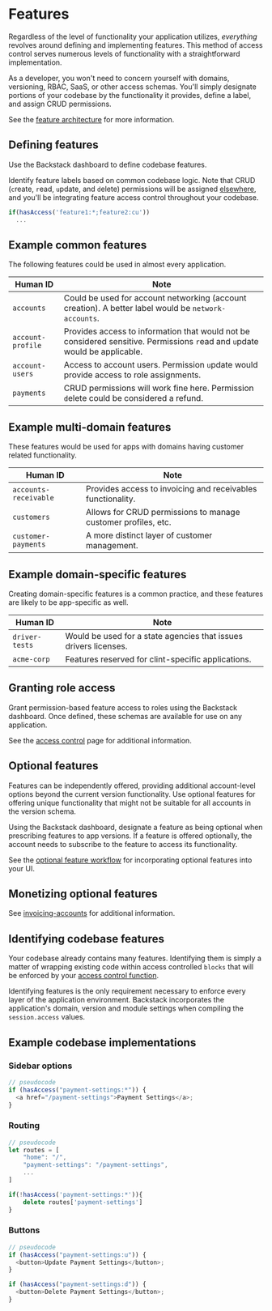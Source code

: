 # Features

Regardless of the level of functionality your application utilizes, _everything_ revolves around defining and implementing features. This method of access control serves numerous levels of functionality with a straightforward implementation.

As a developer, you won't need to concern yourself with domains, versioning, RBAC, SaaS, or other access schemas. You'll simply designate portions of your codebase by the functionality it provides, define a label, and assign CRUD permissions.

See the [feature architecture](/architecture#features) for more information.

## Defining features

Use the Backstack dashboard to define codebase features.

Identify feature labels based on common codebase logic. Note that CRUD (`c`reate, `r`ead, `u`pdate, and `d`elete) permissions will be assigned [elsewhere](/access-control), and you'll be integrating feature access control throughout your codebase.

```js
if(hasAccess('feature1:*;feature2:cu'))
  ...
```

## Example common features

The following features could be used in almost every application.

| Human ID | Note |
| --- | --- |
| `accounts` | Could be used for account networking (account creation). A better label would be `network-accounts`. |
| `account-profile` | Provides access to information that would not be considered sensitive. Permissions `r`ead and `u`pdate would be applicable. |
| `account-users` | Access to account users. Permission `u`pdate would provide access to role assignments. |
| `payments` | CRUD permissions will work fine here. Permission `d`elete could be considered a refund. |

## Example multi-domain features

These features would be used for apps with domains having customer related functionality.

| Human ID | Note |
| --- | --- |
| `accounts-receivable` | Provides access to invoicing and receivables functionality. |
| `customers` | Allows for CRUD permissions to manage customer profiles, etc. |
| `customer-payments` | A more distinct layer of customer management. |

## Example domain-specific features

Creating domain-specific features is a common practice, and these features are likely to be app-specific as well.

| Human ID | Note |
| --- | --- |
| `driver-tests` | Would be used for a state agencies that issues drivers licenses. |
| `acme-corp` | Features reserved for clint-specific applications. |

## Granting role access

Grant permission-based feature access to roles using the Backstack dashboard. Once defined, these schemas are available for use on any application.

See the [access control](/access-control) page for additional information.

## Optional features

Features can be independently offered, providing additional account-level options beyond the current version functionality. Use optional features for offering unique functionality that might not be suitable for all accounts in the version schema.

Using the Backstack dashboard, designate a feature as being optional when prescribing features to app versions. If a feature is offered optionally, the account needs to subscribe to the feature to access its functionality.

See the [optional feature workflow](/optional-features) for incorporating optional features into your UI.

## Monetizing optional features

<!--@include: ./includes/auto-invoiced-fees.md-->

See [invoicing-accounts](/invoicing-accounts) for additional information.

## Identifying codebase features

Your codebase already contains many features. Identifying them is simply a matter of wrapping existing code within access controlled `blocks` that will be enforced by your [access control function](/access-control).

Identifying features is the only requirement necessary to enforce every layer of the application environment. Backstack incorporates the application's domain, version and module settings when compiling the `session.access` values.

## Example codebase implementations

### Sidebar options

```js
// pseudocode
if (hasAccess("payment-settings:*")) {
  <a href="/payment-settings">Payment Settings</a>;
}
```

### Routing

```js
// pseudocode
let routes = [
	"home": "/",
	"payment-settings": "/payment-settings",
	...
]

if(!hasAccess('payment-settings:*')){
	delete routes['payment-settings']
}
```

### Buttons

```js
// pseudocode
if (hasAccess("payment-settings:u")) {
  <button>Update Payment Settings</button>;
}

if (hasAccess("payment-settings:d")) {
  <button>Delete Payment Settings</button>;
}
```
